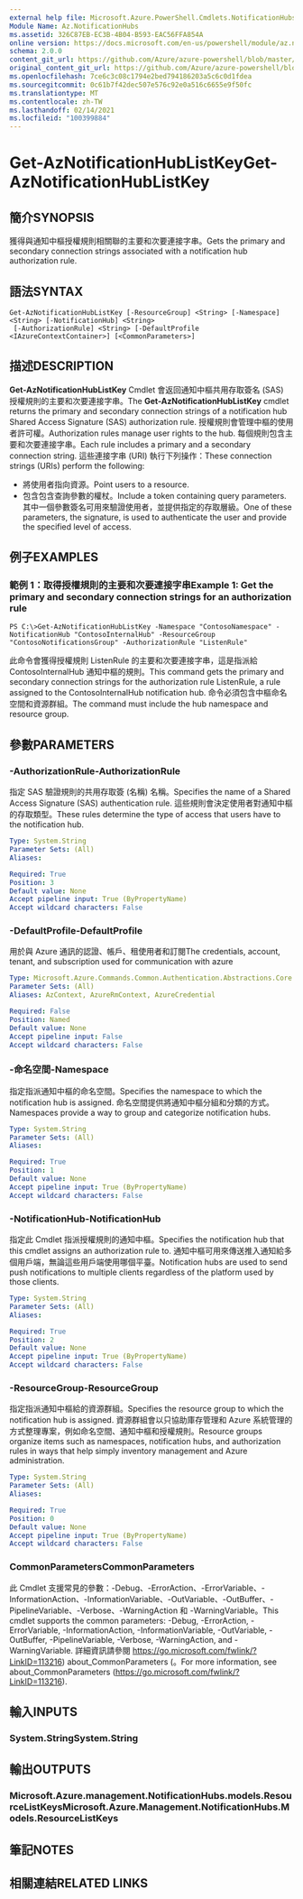 ```yaml
---
external help file: Microsoft.Azure.PowerShell.Cmdlets.NotificationHubs.dll-Help.xml
Module Name: Az.NotificationHubs
ms.assetid: 326C87EB-EC3B-4B04-B593-EAC56FFA854A
online version: https://docs.microsoft.com/en-us/powershell/module/az.notificationhubs/get-aznotificationhublistkey
schema: 2.0.0
content_git_url: https://github.com/Azure/azure-powershell/blob/master/src/NotificationHubs/NotificationHubs/help/Get-AzNotificationHubListKey.md
original_content_git_url: https://github.com/Azure/azure-powershell/blob/master/src/NotificationHubs/NotificationHubs/help/Get-AzNotificationHubListKey.md
ms.openlocfilehash: 7ce6c3c08c1794e2bed794186203a5c6c0d1fdea
ms.sourcegitcommit: 0c61b7f42dec507e576c92e0a516c6655e9f50fc
ms.translationtype: MT
ms.contentlocale: zh-TW
ms.lasthandoff: 02/14/2021
ms.locfileid: "100399884"
---
```

# <span data-ttu-id="f36a9-101">Get-AzNotificationHubListKey</span><span class="sxs-lookup"><span data-stu-id="f36a9-101">Get-AzNotificationHubListKey</span></span>

## <span data-ttu-id="f36a9-102">簡介</span><span class="sxs-lookup"><span data-stu-id="f36a9-102">SYNOPSIS</span></span>
<span data-ttu-id="f36a9-103">獲得與通知中樞授權規則相關聯的主要和次要連接字串。</span><span class="sxs-lookup"><span data-stu-id="f36a9-103">Gets the primary and secondary connection strings associated with a notification hub authorization rule.</span></span>

## <span data-ttu-id="f36a9-104">語法</span><span class="sxs-lookup"><span data-stu-id="f36a9-104">SYNTAX</span></span>

```
Get-AzNotificationHubListKey [-ResourceGroup] <String> [-Namespace] <String> [-NotificationHub] <String>
 [-AuthorizationRule] <String> [-DefaultProfile <IAzureContextContainer>] [<CommonParameters>]
```

## <span data-ttu-id="f36a9-105">描述</span><span class="sxs-lookup"><span data-stu-id="f36a9-105">DESCRIPTION</span></span>
<span data-ttu-id="f36a9-106">**Get-AzNotificationHubListKey** Cmdlet 會返回通知中樞共用存取簽名 (SAS) 授權規則的主要和次要連接字串。</span><span class="sxs-lookup"><span data-stu-id="f36a9-106">The **Get-AzNotificationHubListKey** cmdlet returns the primary and secondary connection strings of a notification hub Shared Access Signature (SAS) authorization rule.</span></span>
<span data-ttu-id="f36a9-107">授權規則會管理中樞的使用者許可權。</span><span class="sxs-lookup"><span data-stu-id="f36a9-107">Authorization rules manage user rights to the hub.</span></span>
<span data-ttu-id="f36a9-108">每個規則包含主要和次要連接字串。</span><span class="sxs-lookup"><span data-stu-id="f36a9-108">Each rule includes a primary and a secondary connection string.</span></span>
<span data-ttu-id="f36a9-109">這些連接字串 (URI) 執行下列操作：</span><span class="sxs-lookup"><span data-stu-id="f36a9-109">These connection strings (URIs) perform the following:</span></span>
- <span data-ttu-id="f36a9-110">將使用者指向資源。</span><span class="sxs-lookup"><span data-stu-id="f36a9-110">Point users to a resource.</span></span>
- <span data-ttu-id="f36a9-111">包含包含查詢參數的權杖。</span><span class="sxs-lookup"><span data-stu-id="f36a9-111">Include a token containing query parameters.</span></span>
<span data-ttu-id="f36a9-112">其中一個參數簽名可用來驗證使用者，並提供指定的存取層級。</span><span class="sxs-lookup"><span data-stu-id="f36a9-112">One of these parameters, the signature, is used to authenticate the user and provide the specified level of access.</span></span>

## <span data-ttu-id="f36a9-113">例子</span><span class="sxs-lookup"><span data-stu-id="f36a9-113">EXAMPLES</span></span>

### <span data-ttu-id="f36a9-114">範例 1：取得授權規則的主要和次要連接字串</span><span class="sxs-lookup"><span data-stu-id="f36a9-114">Example 1: Get the primary and secondary connection strings for an authorization rule</span></span>
```
PS C:\>Get-AzNotificationHubListKey -Namespace "ContosoNamespace" -NotificationHub "ContosoInternalHub" -ResourceGroup "ContosoNotificationsGroup" -AuthorizationRule "ListenRule"
```

<span data-ttu-id="f36a9-115">此命令會獲得授權規則 ListenRule 的主要和次要連接字串，這是指派給 ContosoInternalHub 通知中樞的規則。</span><span class="sxs-lookup"><span data-stu-id="f36a9-115">This command gets the primary and secondary connection strings for the authorization rule ListenRule, a rule assigned to the ContosoInternalHub notification hub.</span></span>
<span data-ttu-id="f36a9-116">命令必須包含中樞命名空間和資源群組。</span><span class="sxs-lookup"><span data-stu-id="f36a9-116">The command must include the hub namespace and resource group.</span></span>

## <span data-ttu-id="f36a9-117">參數</span><span class="sxs-lookup"><span data-stu-id="f36a9-117">PARAMETERS</span></span>

### <span data-ttu-id="f36a9-118">-AuthorizationRule</span><span class="sxs-lookup"><span data-stu-id="f36a9-118">-AuthorizationRule</span></span>
<span data-ttu-id="f36a9-119">指定 SAS 驗證規則的共用存取簽 (名稱) 名稱。</span><span class="sxs-lookup"><span data-stu-id="f36a9-119">Specifies the name of a Shared Access Signature (SAS) authentication rule.</span></span>
<span data-ttu-id="f36a9-120">這些規則會決定使用者對通知中樞的存取類型。</span><span class="sxs-lookup"><span data-stu-id="f36a9-120">These rules determine the type of access that users have to the notification hub.</span></span>

```yaml
Type: System.String
Parameter Sets: (All)
Aliases:

Required: True
Position: 3
Default value: None
Accept pipeline input: True (ByPropertyName)
Accept wildcard characters: False
```

### <span data-ttu-id="f36a9-121">-DefaultProfile</span><span class="sxs-lookup"><span data-stu-id="f36a9-121">-DefaultProfile</span></span>
<span data-ttu-id="f36a9-122">用於與 Azure 通訊的認證、帳戶、租使用者和訂閱</span><span class="sxs-lookup"><span data-stu-id="f36a9-122">The credentials, account, tenant, and subscription used for communication with azure</span></span>

```yaml
Type: Microsoft.Azure.Commands.Common.Authentication.Abstractions.Core.IAzureContextContainer
Parameter Sets: (All)
Aliases: AzContext, AzureRmContext, AzureCredential

Required: False
Position: Named
Default value: None
Accept pipeline input: False
Accept wildcard characters: False
```

### <span data-ttu-id="f36a9-123">-命名空間</span><span class="sxs-lookup"><span data-stu-id="f36a9-123">-Namespace</span></span>
<span data-ttu-id="f36a9-124">指定指派通知中樞的命名空間。</span><span class="sxs-lookup"><span data-stu-id="f36a9-124">Specifies the namespace to which the notification hub is assigned.</span></span>
<span data-ttu-id="f36a9-125">命名空間提供將通知中樞分組和分類的方式。</span><span class="sxs-lookup"><span data-stu-id="f36a9-125">Namespaces provide a way to group and categorize notification hubs.</span></span>

```yaml
Type: System.String
Parameter Sets: (All)
Aliases:

Required: True
Position: 1
Default value: None
Accept pipeline input: True (ByPropertyName)
Accept wildcard characters: False
```

### <span data-ttu-id="f36a9-126">-NotificationHub</span><span class="sxs-lookup"><span data-stu-id="f36a9-126">-NotificationHub</span></span>
<span data-ttu-id="f36a9-127">指定此 Cmdlet 指派授權規則的通知中樞。</span><span class="sxs-lookup"><span data-stu-id="f36a9-127">Specifies the notification hub that this cmdlet assigns an authorization rule to.</span></span>
<span data-ttu-id="f36a9-128">通知中樞可用來傳送推入通知給多個用戶端，無論這些用戶端使用哪個平臺。</span><span class="sxs-lookup"><span data-stu-id="f36a9-128">Notification hubs are used to send push notifications to multiple clients regardless of the platform used by those clients.</span></span>

```yaml
Type: System.String
Parameter Sets: (All)
Aliases:

Required: True
Position: 2
Default value: None
Accept pipeline input: True (ByPropertyName)
Accept wildcard characters: False
```

### <span data-ttu-id="f36a9-129">-ResourceGroup</span><span class="sxs-lookup"><span data-stu-id="f36a9-129">-ResourceGroup</span></span>
<span data-ttu-id="f36a9-130">指定指派通知中樞給的資源群組。</span><span class="sxs-lookup"><span data-stu-id="f36a9-130">Specifies the resource group to which the notification hub is assigned.</span></span>
<span data-ttu-id="f36a9-131">資源群組會以只協助庫存管理和 Azure 系統管理的方式整理專案，例如命名空間、通知中樞和授權規則。</span><span class="sxs-lookup"><span data-stu-id="f36a9-131">Resource groups organize items such as namespaces, notification hubs, and authorization rules in ways that help simply inventory management and Azure administration.</span></span>

```yaml
Type: System.String
Parameter Sets: (All)
Aliases:

Required: True
Position: 0
Default value: None
Accept pipeline input: True (ByPropertyName)
Accept wildcard characters: False
```

### <span data-ttu-id="f36a9-132">CommonParameters</span><span class="sxs-lookup"><span data-stu-id="f36a9-132">CommonParameters</span></span>
<span data-ttu-id="f36a9-133">此 Cmdlet 支援常見的參數：-Debug、-ErrorAction、-ErrorVariable、-InformationAction、-InformationVariable、-OutVariable、-OutBuffer、-PipelineVariable、-Verbose、-WarningAction 和 -WarningVariable。</span><span class="sxs-lookup"><span data-stu-id="f36a9-133">This cmdlet supports the common parameters: -Debug, -ErrorAction, -ErrorVariable, -InformationAction, -InformationVariable, -OutVariable, -OutBuffer, -PipelineVariable, -Verbose, -WarningAction, and -WarningVariable.</span></span> <span data-ttu-id="f36a9-134">詳細資訊請參閱 https://go.microsoft.com/fwlink/?LinkID=113216) about_CommonParameters (。</span><span class="sxs-lookup"><span data-stu-id="f36a9-134">For more information, see about_CommonParameters (https://go.microsoft.com/fwlink/?LinkID=113216).</span></span>

## <span data-ttu-id="f36a9-135">輸入</span><span class="sxs-lookup"><span data-stu-id="f36a9-135">INPUTS</span></span>

### <span data-ttu-id="f36a9-136">System.String</span><span class="sxs-lookup"><span data-stu-id="f36a9-136">System.String</span></span>

## <span data-ttu-id="f36a9-137">輸出</span><span class="sxs-lookup"><span data-stu-id="f36a9-137">OUTPUTS</span></span>

### <span data-ttu-id="f36a9-138">Microsoft.Azure.management.NotificationHubs.models.ResourceListKeys</span><span class="sxs-lookup"><span data-stu-id="f36a9-138">Microsoft.Azure.Management.NotificationHubs.Models.ResourceListKeys</span></span>

## <span data-ttu-id="f36a9-139">筆記</span><span class="sxs-lookup"><span data-stu-id="f36a9-139">NOTES</span></span>

## <span data-ttu-id="f36a9-140">相關連結</span><span class="sxs-lookup"><span data-stu-id="f36a9-140">RELATED LINKS</span></span>



